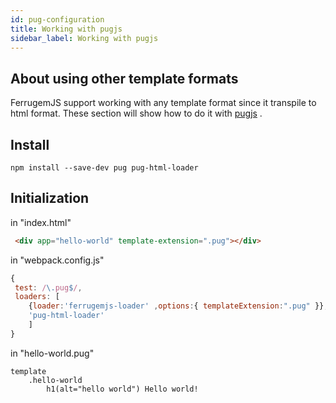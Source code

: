 ```yaml
---
id: pug-configuration
title: Working with pugjs
sidebar_label: Working with pugjs
---
```


## About using other template formats

FerrugemJS support working with any template format since it transpile to html format.
These section will show how to do it with [pugjs](https://pugjs.org/api/getting-started.html) .

## Install
``` npm
npm install --save-dev pug pug-html-loader
```

## Initialization
in "index.html"
``` html
 <div app="hello-world" template-extension=".pug"></div>
```
in "webpack.config.js"
``` javascript
{
 test: /\.pug$/,
 loaders: [
    {loader:'ferrugemjs-loader' ,options:{ templateExtension:".pug" }},
    'pug-html-loader'
    ]
}
```
in "hello-world.pug"

``` jade
template
	.hello-world
		h1(alt="hello world") Hello world!
```




